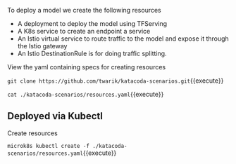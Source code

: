 To deploy a model we create the following resources
- A deployment to deploy the model using TFServing
- A K8s service to create an endpoint a service
- An Istio virtual service to route traffic to the model and expose it through the Istio gateway
- An Istio DestinationRule is for doing traffic splitting.

View the yaml containing specs for creating resources

`git clone https://github.com/twarik/katacoda-scenarios.git`{{execute}}

`cat ./katacoda-scenarios/resources.yaml`{{execute}}

## Deployed via Kubectl

Create resources

`microk8s kubectl create -f ./katacoda-scenarios/resources.yaml`{{execute}}
